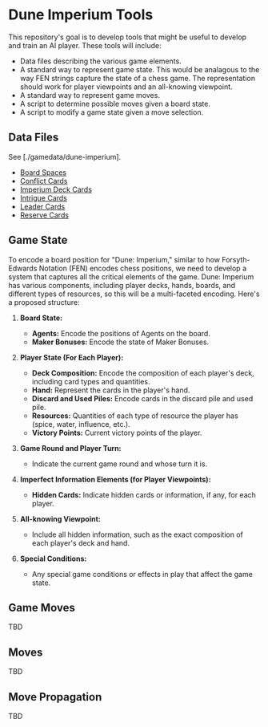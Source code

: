 # Dune Imperium Tools

This repository's goal is to develop tools that might be useful to develop and train an AI player.  These tools will include:

- Data files describing the various game elements.
- A standard way to represent game state.  This would be analagous to the way FEN strings capture the state of a chess game.  The representation should work for player viewpoints and an all-knowing viewpoint.
- A standard way to represent game moves.
- A script to determine possible moves given a board state.
- A script to modify a game state given a move selection.

## Data Files

See [./gamedata/dune-imperium].

- [Board Spaces](./gamedata/dune-imperium/board-spaces.json)
- [Conflict Cards](./gamedata/dune-imperium/conflict-cards.json)
- [Imperium Deck Cards](./gamedata/dune-imperium/imperium-deck-cards.json)
- [Intrigue Cards](./gamedata/dune-imperium/intrigue-cards.json)
- [Leader Cards](./gamedata/dune-imperium/leader-cards.json)
- [Reserve Cards](./gamedata/dune-imperium/reserve-cards.json)


## Game State

To encode a board position for "Dune: Imperium," similar to how Forsyth-Edwards Notation (FEN) encodes chess positions, we need to develop a system that captures all the critical elements of the game. Dune: Imperium has various components, including player decks, hands, boards, and different types of resources, so this will be a multi-faceted encoding. Here's a proposed structure:

1. **Board State:**
    - **Agents:** Encode the positions of Agents on the board.
    - **Maker Bonuses:** Encode the state of Maker Bonuses.

1. **Player State (For Each Player):**
   - **Deck Composition:** Encode the composition of each player's deck, including card types and quantities.
   - **Hand:** Represent the cards in the player's hand.
   - **Discard and Used Piles:** Encode cards in the discard pile and used pile.
   - **Resources:** Quantities of each type of resource the player has (spice, water, influence, etc.).
   - **Victory Points:** Current victory points of the player.

1. **Game Round and Player Turn:**
   - Indicate the current game round and whose turn it is.

1. **Imperfect Information Elements (for Player Viewpoints):**
   - **Hidden Cards:** Indicate hidden cards or information, if any, for each player.

1. **All-knowing Viewpoint:**
   - Include all hidden information, such as the exact composition of each player's deck and hand.

1. **Special Conditions:**
   - Any special game conditions or effects in play that affect the game state.

## Game Moves

TBD

## Moves

TBD

## Move Propagation

TBD